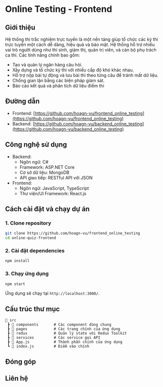 # Online Testing - Frontend

## Giới thiệu
Hệ thống thi trắc nghiệm trực tuyến là một nền tảng giúp tổ chức các kỳ thi trực tuyến một cách dễ dàng, hiệu quả và bảo mật. Hệ thống hỗ trợ nhiều vai trò người dùng như thí sinh, giám thị, quản trị viên, và cán bộ phụ trách ca thi. Các tính năng chính bao gồm:
- Tạo và quản lý ngân hàng câu hỏi.
- Xây dựng và tổ chức kỳ thi với nhiều cấp độ khó khác nhau.
- Hỗ trợ nộp bài tự động và lưu bài thi theo từng câu để tránh mất dữ liệu.
- Chống gian lận bằng các biện pháp giám sát.
- Báo cáo kết quả và phân tích dữ liệu điểm thi

## Đường dẫn
- Frontend: [https://github.com/hoagn-vu/frontend_online_testing](https://github.com/hoagn-vu/frontend_online_testing)
- Backend: [https://github.com/hoagn-vu/backend_online_testing](https://github.com/hoagn-vu/backend_online_testing)

## Công nghệ sử dụng
- Backend:
  - Ngôn ngữ: C#
  - Framework: ASP.NET Core
  - Cơ sở dữ liệu: MongoDB
  - API giao tiếp: RESTful API với JSON
- Frontend:
  - Ngôn ngữ: JavaScript, TypeScript
  - Thư viện/UI Framework: React.js

## Cách cài đặt và chạy dự án
### 1. Clone repository
```sh
git clone https://github.com/hoagn-vu/frontend_online_testing
cd online-quiz-frontend
```

### 2. Cài đặt dependencies
```sh
npm install
```

### 3. Chạy ứng dụng
```sh
npm start
```
Ứng dụng sẽ chạy tại `http://localhost:3000/`.

## Cấu trúc thư mục
```
📂 src
 ┣ 📂 components       # Các component dùng chung
 ┣ 📂 pages            # Các trang chính của ứng dụng
 ┣ 📂 redux            # Quản lý state với Redux Toolkit
 ┣ 📂 services         # Các service gọi API
 ┣ 📜 App.js           # Thành phần chính của ứng dụng
 ┗ 📜 index.js         # Điểm vào chính
```

## Đóng góp

## Liên hệ

